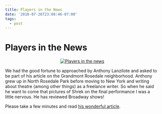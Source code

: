 ```yaml
---
title: Players in the News
date: '2018-07-26T23:08:46-07:00'
tags:
  - post
---
```

# Players in the News

<center>

[![Players in the news](/images/players-in-the-news.png)](http://www.modeldmedia.com/features/grandmont-rosedale-grassroots-060918.aspx?utm_source=Emma&utm_medium=Email&utm_term=The+most+grassroots+community+in+Detroit%3f+Grandmont+Rosedale+abounds+in+homegrown+outlets&utm_content=Newsletter&utm_campaign=What%27s+the+most+grassroots+neighborhood+in+Detroit%3f)

</center>

We had the good fortune to approached by Anthony Lanzilote and asked to be part of his article on the Grandmont Rosedale neighborhood. Anthony grew up in North Rosedale Park before moving to New York and writing about theatre (among other things) as a freelance writer. So when he said he want to come that pictures of Shrek on the final performance I was a little nervous. He has reviewed Broadway shows! 

Please take a few minutes and read [his wonderful article](http://www.modeldmedia.com/features/grandmont-rosedale-grassroots-060918.aspx?utm_source=Emma&utm_medium=Email&utm_term=The+most+grassroots+community+in+Detroit%3f+Grandmont+Rosedale+abounds+in+homegrown+outlets&utm_content=Newsletter&utm_campaign=What%27s+the+most+grassroots+neighborhood+in+Detroit%3f).
